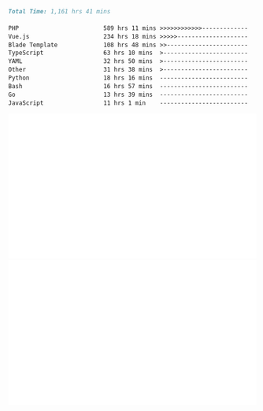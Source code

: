 <!--START_SECTION:waka-->

```markdown
Total Time: 1,161 hrs 41 mins

PHP                        589 hrs 11 mins >>>>>>>>>>>>-------------   49.37 %
Vue.js                     234 hrs 18 mins >>>>>--------------------   19.63 %
Blade Template             108 hrs 48 mins >>-----------------------   09.12 %
TypeScript                 63 hrs 10 mins  >------------------------   05.29 %
YAML                       32 hrs 50 mins  >------------------------   02.75 %
Other                      31 hrs 38 mins  >------------------------   02.65 %
Python                     18 hrs 16 mins  -------------------------   01.53 %
Bash                       16 hrs 57 mins  -------------------------   01.42 %
Go                         13 hrs 39 mins  -------------------------   01.14 %
JavaScript                 11 hrs 1 min    -------------------------   00.92 %
```

<!--END_SECTION:waka-->
<p align="center">
    <img src="https://raw.githubusercontent.com/rjp2525/rjp2525/output/generated/overview.svg">
    <img src="https://raw.githubusercontent.com/rjp2525/rjp2525/output/generated/languages.svg">
</p>
